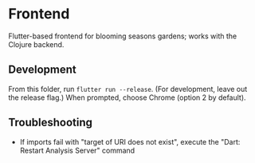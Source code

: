 # Frontend

Flutter-based frontend for blooming seasons gardens; works with the Clojure backend.

## Development

From this folder, run `flutter run --release`. (For development, leave out the release flag.) When prompted, choose Chrome (option 2 by default).

## Troubleshooting

- If imports fail with "target of URI does not exist", execute the "Dart: Restart Analysis Server" command
